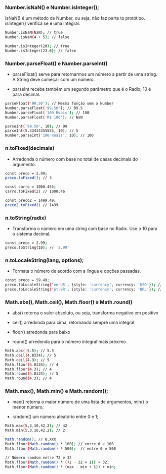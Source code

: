### Number.isNaN() e Number.isInteger();

isNaN() é um método de Number, ou seja, não faz parte to protótipo. isInteger() verifica se é uma integral.

```bash 
Number.isNaN(NaN); // true
Number.isNaN(4 + 5); // false

Number.isInteger(20); // true
Number.isInteger(23.6); // false
```
### Number.parseFloat() e Number.parseInt()

* parseFloat() serve para retornarmos um número a partir de uma string. A String deve começar com um número.

*  parseInt recebe também um segundo parâmetro que é o Radix, 10 é para decimal.

```bash 
parseFloat('99.50'); // Mesma função sem o Number
Number.parseFloat('99.50'); // 99.5
Number.parseFloat('100 Reais'); // 100
Number.parseFloat('R$ 100'); // NaN

parseInt('99.50', 10); // 99
parseInt(5.43434355555, 10); // 5
Number.parseInt('100 Reais', 10); // 100
```

### n.toFixed(decimais)
* Arredonda o número com base no total de casas decimais do argumento.

```bash
const preco = 2.99;
preco.toFixed(); // 3

const carro = 1000.455;
carro.toFixed(2) // 1000.46

const preco2 = 1499.49;
preco2.toFixed() // 1499
```

### n.toString(radix)

* Transforma o número em uma string com base no Radix. Use o 10 para o sistema decimal.

```bash
const preco = 2.99;
preco.toString(10); // '2.99'
```

### n.toLocaleString(lang, options);

* Formata o número de acordo com a língua e opções passadas.

```bash
const preco = 59.49;
preco.toLocaleString('en-US', {style: 'currency', currency: 'USD'}); // $59.49
preco.toLocaleString('pt-BR', {style: 'currency', currency: 'BRL'}); // R$ 59,49
```

### Math.abs(), Math.ceil(), Math.floor() e Math.round()

* abs() retorna o valor absoluto, ou seja, transforma negativo em positivo

* ceil() arredonda para cima, retornando sempre uma integral 

* floor() arredonda para baixo

*  round() arredonda para o número integral mais próximo.

```bash
Math.abs(-5.5); // 5.5
Math.ceil(4.8334); // 5
Math.ceil(4.3); // 5
Math.floor(4.8334); // 4
Math.floor(4.3); // 4
Math.round(4.8334); // 5
Math.round(4.3); // 4
```

### Math.max(), Math.min() e Math.random();

* max() retorna o maior número de uma lista de argumentos, min() o menor número;

* random() um número aleatório entre 0 e 1;

```bash
Math.max(5,3,10,42,2); // 42
Math.min(5,3,10,42,2); // 2

Math.random(); // 0.XXX
Math.floor(Math.random() * 100); // entre 0 e 100
Math.floor(Math.random() * 500);  // entre 0 e 500

// Número random entre 72 e 32
Math.floor(Math.random() * (72 - 32 + 1)) + 32; 
Math.floor(Math.random() * (max - min + 1)) + min;
```

